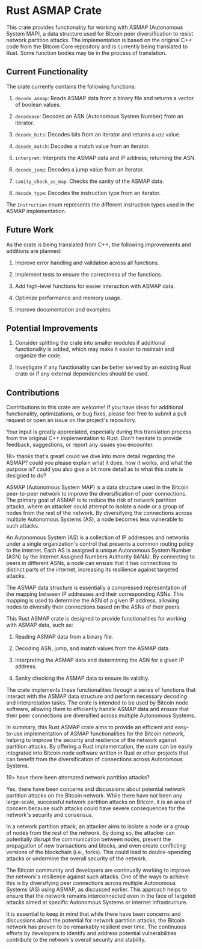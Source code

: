 # Rust ASMAP Crate

This crate provides functionality for working with
ASMAP (Autonomous System MAP), a data structure
used for Bitcoin peer diversification to resist
network partition attacks. The implementation is
based on the original C++ code from the Bitcoin
Core repository and is currently being translated
to Rust. Some function bodies may be in the
process of translation.

## Current Functionality

The crate currently contains the following
functions:

1. `decode_asmap`: Reads ASMAP data from a binary
   file and returns a vector of boolean values.

2. `decodeasn`: Decodes an ASN (Autonomous System
   Number) from an iterator.

3. `decode_bits`: Decodes bits from an iterator
   and returns a `u32` value.

4. `decode_match`: Decodes a match value from an
   iterator.

5. `interpret`: Interprets the ASMAP data and IP
   address, returning the ASN.

6. `decode_jump`: Decodes a jump value from an
   iterator.

7. `sanity_check_as_map`: Checks the sanity of the
   ASMAP data.

8. `decode_type`: Decodes the instruction type
   from an iterator.

The `Instruction` enum represents the different
instruction types used in the ASMAP
implementation.

## Future Work

As the crate is being translated from C++, the
following improvements and additions are planned:

1. Improve error handling and validation across
   all functions.

2. Implement tests to ensure the correctness of
   the functions.

3. Add high-level functions for easier interaction
   with ASMAP data.

4. Optimize performance and memory usage.

5. Improve documentation and examples.

## Potential Improvements

1. Consider splitting the crate into smaller
   modules if additional functionality is added,
   which may make it easier to maintain and
   organize the code.

2. Investigate if any functionality can be better
   served by an existing Rust crate or if any
   external dependencies should be used.

## Contributions

Contributions to this crate are welcome! If you
have ideas for additional functionality,
optimizations, or bug fixes, please feel free to
submit a pull request or open an issue on the
project's repository.

Your input is greatly appreciated, especially
during this translation process from the original
C++ implementation to Rust. Don't hesitate to
provide feedback, suggestions, or report any
issues you encounter.

18> thanks that's great! could we dive into more
detail regarding the ASMAP? could you please
explain what it does, how it works, and what the
purpose is? could you also give a bit more detail
as to what this crate is designed to do?

ASMAP (Autonomous System MAP) is a data structure
used in the Bitcoin peer-to-peer network to
improve the diversification of peer
connections. The primary goal of ASMAP is to
reduce the risk of network partition attacks,
where an attacker could attempt to isolate a node
or a group of nodes from the rest of the
network. By diversifying the connections across
multiple Autonomous Systems (AS), a node becomes
less vulnerable to such attacks.

An Autonomous System (AS) is a collection of IP
addresses and networks under a single
organization's control that presents a common
routing policy to the internet. Each AS is
assigned a unique Autonomous System Number (ASN)
by the Internet Assigned Numbers Authority
(IANA). By connecting to peers in different ASNs,
a node can ensure that it has connections to
distinct parts of the internet, increasing its
resilience against targeted attacks.

The ASMAP data structure is essentially
a compressed representation of the mapping between
IP addresses and their corresponding ASNs. This
mapping is used to determine the ASN of a given IP
address, allowing nodes to diversify their
connections based on the ASNs of their peers.

This Rust ASMAP crate is designed to provide
functionalities for working with ASMAP data, such
as:

1. Reading ASMAP data from a binary file.

2. Decoding ASN, jump, and match values from the
   ASMAP data.

3. Interpreting the ASMAP data and determining the
   ASN for a given IP address.

4. Sanity checking the ASMAP data to ensure its
   validity.

The crate implements these functionalities through
a series of functions that interact with the ASMAP
data structure and perform necessary decoding and
interpretation tasks. The crate is intended to be
used by Bitcoin node software, allowing them to
efficiently handle ASMAP data and ensure that
their peer connections are diversified across
multiple Autonomous Systems.

In summary, this Rust ASMAP crate aims to provide
an efficient and easy-to-use implementation of
ASMAP functionalities for the Bitcoin network,
helping to improve the security and resilience of
the network against partition attacks. By offering
a Rust implementation, the crate can be easily
integrated into Bitcoin node software written in
Rust or other projects that can benefit from the
diversification of connections across Autonomous
Systems.

19> have there been attempted network partition
attacks?

Yes, there have been concerns and discussions
about potential network partition attacks on the
Bitcoin network. While there have not been any
large-scale, successful network partition attacks
on Bitcoin, it is an area of concern because such
attacks could have severe consequences for the
network's security and consensus.

In a network partition attack, an attacker aims to
isolate a node or a group of nodes from the rest
of the network. By doing so, the attacker can
potentially disrupt the communication between
nodes, prevent the propagation of new transactions
and blocks, and even create conflicting versions
of the blockchain (i.e., forks). This could lead
to double-spending attacks or undermine the
overall security of the network.

The Bitcoin community and developers are
continually working to improve the network's
resilience against such attacks. One of the ways
to achieve this is by diversifying peer
connections across multiple Autonomous Systems
(AS) using ASMAP, as discussed earlier. This
approach helps to ensure that the network remains
interconnected even in the face of targeted
attacks aimed at specific Autonomous Systems or
internet infrastructure.

It is essential to keep in mind that while there
have been concerns and discussions about the
potential for network partition attacks, the
Bitcoin network has proven to be remarkably
resilient over time. The continuous efforts by
developers to identify and address potential
vulnerabilities contribute to the network's
overall security and stability.
